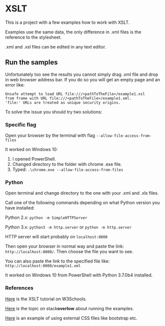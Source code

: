 # XSLT
This is a project with a few examples how to work with XSLT.

Examples use the same data, the only difference in .xml files is the reference to the stylesheet.

.xml and .xsl files can be edited in any text editor. 

## Run the samples
Unfortunately too see the results you cannot simply drag .xml file and drop in web browser address bar. If you do so you will 
get an empty page and an error like:
    
    Unsafe attempt to load URL file:///<pathToTheFile>/example1.xsl 
    from frame with URL file:///<pathToTheFile>/example1.xml. 
    'file:' URLs are treated as unique security origins.
    
To solve the issue you should try two solutions:
### Specific flag
Open your browser by the terminal with flag `--allow-file-access-from-files`

It worked on Windows 10:
1. I opened PowerShell.
2. Changed directory to the folder with chrome .exe file.
3. Typed: `.\chrome.exe --allow-file-access-from-files`

### Python
Open terminal and change directory to the one with your .xml and .xls files.

Call one of the following commands depending on what Python version you have installed:

Python 2.x: `python -m SimpleHTTPServer`

Python 3.x: `python3 -m http.server` or `python -m http.server`

HTTP server will start probably on `localhost:8000`

Then open your browser in normal way and paste the link: `http://localhost:8000/`. Then choose the file you want to see.

You can also paste the link to the specified file like: `http://localhost:8000/example1.xml`

It worked on Windows 10 from PowerShell with Python 3.7.0b4 installed.

### References
[Here](https://www.w3schools.com/xml/xsl_intro.asp) is the XSLT tutorial on W3Schools.

[Here](https://stackoverflow.com/questions/3828898/can-chrome-be-made-to-perform-an-xsl-transform-on-a-local-file) 
is the topic on stack**overlow** about running the examples.

[Here](https://cedricvb.be/xml-xslt-to-xhtml-transform/) is an example of using external CSS files like bootstrap etc.

